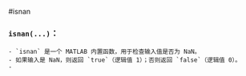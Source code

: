 #isnan 
### **`isnan(...)`**：
    
    - `isnan` 是一个 MATLAB 内置函数，用于检查输入值是否为 NaN。
    - 如果输入是 NaN，则返回 `true`（逻辑值 1）；否则返回 `false`（逻辑值 0）。
    - 